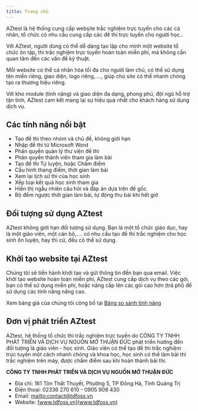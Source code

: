 ```yaml
---
title: Trang chủ
---
```


AZtest là hệ thống cung cấp website trắc nghiệm trực tuyến cho các cá nhân, tổ chức có nhu cầu cung cấp các đề thi trực tuyến cho người học.. 

Với AZtest, người dùng có thể dễ dàng tạo lập cho mình một website tổ chức ôn tập, thi trắc nghiệm trực tuyến hoàn toàn miễn phí, mà không cần quan tâm đến các vấn đề kỹ thuật. 

Mỗi website có thể cá nhân hóa tối đa cho người làm chủ, có thể sử dụng tên miền riêng, giao diện, logo riêng,...., giúp chủ site có thể nhanh chóng tạo ra thương hiệu riêng.

Với kho module (tính năng) và giao diện đa dạng, phong phú, đội ngũ hỗ trợ tận tình, AZtest cam kết mang lại sự hiệu quả nhất cho khách hàng sử dụng dịch vụ.

## Các tính năng nổi bật

- Tạo đề thi theo nhóm và chủ đề, không giới hạn
- Nhập đề thi từ Microsoft Word
- Phân quyền quản lý thư viện đề thi
- Phân quyền thành viên tham gia làm bài
- Tạo đề thi Tự luyện, hoặc Chấm điểm
- Cấu hình thang điểm, thời gian làm bài
- Xem lại lịch sử thi của học sinh
- Xếp loại kết quả học sinh tham gia
- Hiển thị ngẫu nhiên câu hỏi và đáp án dựa trên đề gốc
- Bộ đếm ngược thời gian làm bài, tự động thu bài khi hết giờ

## Đối tượng sử dụng AZtest
AZtest không giới hạn đối tượng sử dụng. Bạn là một tổ chức giáo dục, hay là một giáo viên, một cán bộ,.... có nhu cầu tạo đề thi trắc nghiệm cho học sinh ôn luyện, hay thi cử, đều có thể sử dụng.

## Khởi tạo website tại AZtest
Chúng tôi sẽ tiến hành khởi tạo và gửi thông tin đến bạn qua email. Việc khởi tạo website hoàn toàn miễn phí, AZtest cung cấp dịch vụ theo các gói, bạn có thể sử dụng miễn phí, hoặc nâng cấp lên các gói cao hơn (trả phí) để sử dụng các tính năng nâng cao. 

Xem bảng giá của chúng tôi công bố tại [Bảng so sánh tính năng](https://aztest.vn/bang-so-sanh-tinh-nang.html)

## Đơn vị phát triển AZtest
AZtest, hệ thống tổ chức thi trắc nghiệm trực tuyến do CÔNG TY TNHH PHÁT TRIỂN VÀ DỊCH VỤ NGUỒN MỞ THUẬN ĐỨC phát triển hướng đến đối tượng là giáo viên - học sinh. Giáo viên có thể tạo đề thi trắc nghiệm trực tuyến một cách nhanh chóng và khoa học, học sinh có thể làm bài thi trắc nghiệm trên máy, được chấm điểm sau khi hoàn thành bài thi.

**CÔNG TY TNHH PHÁT TRIỂN VÀ DỊCH VỤ NGUỒN MỞ THUẬN ĐỨC**

- Địa chỉ: 161 Tôn Thất Thuyết, Phường 5, TP Đông Hà, Tỉnh Quảng Trị
- Điện thoại: 02336 270 610 - 0905 908 430
- Email: [mailto:contact@tdfoss.vn](contact@tdfoss.vn)
- Website: [www.tdfoss.vn](www.tdfoss.vn)
